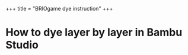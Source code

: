 +++
title = "BRIOgame dye instruction"
+++

# How to dye layer by layer in Bambu Studio

<!--
Schichthöhe und Position im ebenen tool

Workaround, wenn schichthöhe > 8mm ist



>
